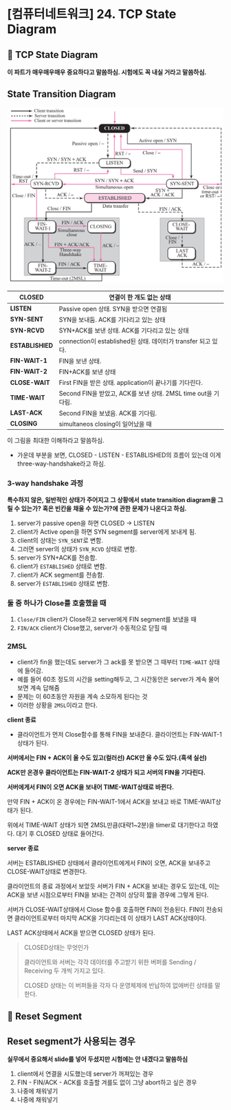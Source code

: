 # [컴퓨터네트워크] 24. TCP State Diagram

<aside>

# 💖 TCP State Diagram

</aside>

<aside>

**이 파트가 매우매우매우 중요하다고 말씀하심. 시험에도 꼭 내실 거라고 말씀하심.**

</aside>

## State Transition Diagram

![image.png](%5B%E1%84%8F%E1%85%A5%E1%86%B7%E1%84%91%E1%85%B2%E1%84%90%E1%85%A5%E1%84%82%E1%85%A6%E1%84%90%E1%85%B3%E1%84%8B%E1%85%AF%E1%84%8F%E1%85%B3%5D%2024%20TCP%20State%20Diagram%201843f66f522580058a72c33ac7c31826/image.png)

| **CLOSED** | 연결이 한 개도 없는 상태 |
| --- | --- |
| **LISTEN** | Passive open 상태. SYN을 받으면 연결됨 |
| **SYN-SENT** | SYN을 보내둠. ACK를 기다리고 있는 상태 |
| **SYN-RCVD** | SYN+ACK를 보낸 상태. ACK를 기다리고 있는 상태 |
| **ESTABLISHIED** | connection이 established된 상태. 데이터가 transfer 되고 있다. |
| **FIN-WAIT-1** | FIN을 보낸 상태. |
| **FIN-WAIT-2** | FIN+ACK를 보낸 상태 |
| **CLOSE-WAIT** | First FIN을 받은 상태. application이 끝나기를 기다린다. |
| **TIME-WAIT** | Second FIN을 받았고, ACK를 보낸 상태. 2MSL time out을 기다림. |
| **LAST-ACK** | Second FIN을 보냈음. ACK를 기다림. |
| **CLOSING** | simultaneos closing이 일어났을 때 |

이 그림을 최대한 이해하라고 말씀하심.

- 가운데 부분을 보면, CLOSED - LISTEN - ESTABLISHED의 흐름이 있는데 이게 three-way-handshake라고 하심.

### 3-way handshake 과정

<aside>

**특수하지 않은, 일반적인 상태가 주어지고 그 상황에서 state transition diagram을 그릴 수 있는가? 혹은 빈칸을 채울 수 있는가?에 관한 문제가 나온다고 하심.**

</aside>

1. server가 passive open을 하면 CLOSED → LISTEN
2. client가 Active open을 하면 SYN segment를 server에게 보내게 됨.
3. client의 상태는 `SYN_SENT`로 변함.
4. 그러면  server의 상태가 `SYN_RCVD` 상태로 변함.
5. server가 SYN+ACK를 전송함.
6. client가 `ESTABLISHED` 상태로 변함.
7. client가 ACK segment를 전송함.
8. server가 `ESTABLISHED` 상태로 변함.

### 둘 중 하나가 Close를 호출했을 때

1. `Close/FIN` client가 Close하고 server에게 FIN segment를 보냈을 때
2. `FIN/ACK` client가 Close했고, server가 수동적으로 닫힐 때

### 2MSL

- client가 fin을 했는데도 server가 그 ack를 못 받으면 그 때부터 `TIME-WAIT` 상태에 들어감.
- 예를 들어 60초 정도의 시간을 setting해두고, 그 시간동안은 server가 계속 물어보면 계속 답해줌
- 문제는 이 60초동안 자원을 계속 소모하게 된다는 것
- 이러한 상황을 `2MSL`이라고 한다.

**client 종료**

- 클라이언트가 먼저 Close함수를 통해 FIN을 보내준다. 클라이언트는 FIN-WAIT-1 상태가 된다.

**서버에서는 FIN + ACK이 올 수도 있고(컬러선) ACK만 올 수도 있다.(흑색 실선)**

**ACK만 온경우 클라이언트는 FIN-WAIT-2 상태가 되고 서버의 FIN을 기다린다.**

**서버에게서 FIN이 오면 ACK을 보내어 TIME-WAIT상태로 바뀐다.**

만약 FIN + ACK이 온 경우에는 FIN-WAIT-1에서 ACK을 보내고 바로 TIME-WAIT상태가 된다.

위에서 TIME-WAIT 상태가 되면 2MSL만큼(대략1~2분)을 timer로 대기한다고 하였다. 대기 후 CLOSED 상태로 들어간다.

**server 종료**

서버는 ESTABLISHED 상태에서 클라이언트에게서 FIN이 오면, ACK을 보내주고 CLOSE-WAIT상태로 변경한다.

클라이언트의 종료 과정에서 보았듯 서버가 FIN + ACK을 보내는 경우도 있는데, 이는 ACK을 보낸 시점으로부터 FIN을 보내는 간격이 상당히 짧을 경우에 그렇게 된다.

서버가 CLOSE-WAIT상태에서 Close 함수를 호출하면 FIN이 전송된다. FIN이 전송되면 클라이언트로부터 마지막 ACK을 기다리는데 이 상태가 LAST ACK상태이다.

LAST ACK상태에서 ACK을 받으면 CLOSED 상태가 된다.

> CLOSED상태는 무엇인가
> 
> 
> 클라이언트와 서버는 각각 데이터를 주고받기 위한 버퍼를 Sending / Receiving 두 개씩 가지고 있다.
> 
> CLOSED 상태는 이 버퍼들을 각자 다 운영체제에 반납하여 없애버린 상태를 말한다.
> 

<aside>

# 💖 Reset Segment

</aside>

## Reset segment가 사용되는 경우

<aside>

**실무에서 중요해서 slide를 넣어 두셨지만 시험에는 안 내겠다고 말씀하심**

</aside>

1. client에서 연결을 시도했는데 server가 꺼져있는 경우
2. FIN - FIN/ACK - ACK를 호출할 겨를도 없이 그냥 abort하고 싶은 경우
3. 나중에 채워넣기
4. 나중에 채워넣기